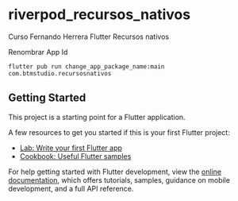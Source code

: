 # riverpod_recursos_nativos

Curso Fernando Herrera Flutter Recursos nativos 

Renombrar App Id  
``` 
flutter pub run change_app_package_name:main com.btmstudio.recursosnativos 
```

## Getting Started

This project is a starting point for a Flutter application.

A few resources to get you started if this is your first Flutter project:

- [Lab: Write your first Flutter app](https://docs.flutter.dev/get-started/codelab)
- [Cookbook: Useful Flutter samples](https://docs.flutter.dev/cookbook)

For help getting started with Flutter development, view the
[online documentation](https://docs.flutter.dev/), which offers tutorials,
samples, guidance on mobile development, and a full API reference.
